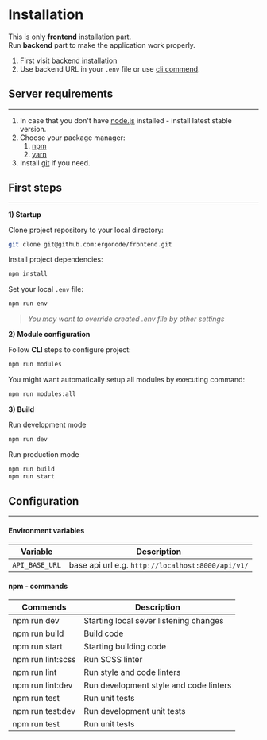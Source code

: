 # Installation
This is only **frontend** installation part.<br>
Run **backend** part to make the application work properly.

<div class="Alert Alert--warning">

1. First visit [backend installation](backend/installation)<br>
2. Use backend URL in your `.env` file or use [cli commend](frontend/installation?id=configuration).
   
</div>

## Server requirements
---

1. In case that you don't have [node.js](https://nodejs.org/en/download/) installed - install latest stable version.
2. Choose your package manager:
   1. [npm](https://www.npmjs.com/get-npm)
   2. [yarn](https://yarnpkg.com/en/)
3. Install [git](https://git-scm.com/downloads) if you need.
   

## First steps
---

**1) Startup**

Clone project repository to your local directory:

```bash
git clone git@github.com:ergonode/frontend.git
```

Install project dependencies:

```bash
npm install
```

Set your local `.env` file:

```bash
npm run env
```
> *You may want to override created .env file by other settings*

**2) Module configuration**

Follow **CLI** steps to configure project:

```bash
npm run modules
```

You might want automatically setup all modules by executing command:
```bash
npm run modules:all
```
**3) Build**

Run development mode

```bash
npm run dev
```

Run production mode

```bash
npm run build
npm run start
```

## Configuration
---

#### Environment variables

| Variable    | Description                            |
|-------------|----------------------------------------|
| ```API_BASE_URL``` | base api url e.g. `http://localhost:8000/api/v1/` |



#### npm - commands

| Commends    | Description                            |
|-------------|----------------------------------------|
| npm run dev | Starting local sever listening changes |
| npm run build | Build code |
| npm run start | Starting building code |
| npm run lint:scss | Run SCSS linter |
| npm run lint | Run style and code linters |
| npm run lint:dev | Run development style and code linters |
| npm run test | Run unit tests |
| npm run test:dev | Run development unit tests |
| npm run test | Run unit tests |
